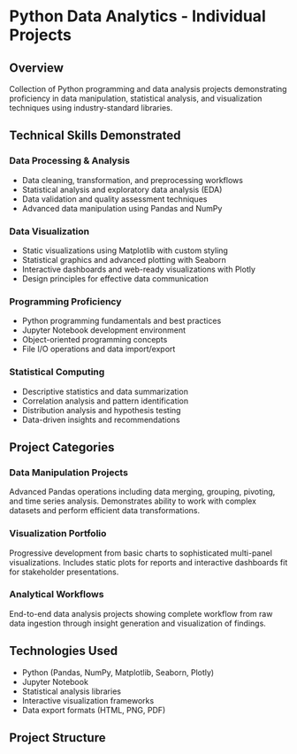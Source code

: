 # Python Data Analytics - Individual Projects

## Overview
Collection of Python programming and data analysis projects demonstrating proficiency in data manipulation, statistical analysis, and visualization techniques using industry-standard libraries.

## Technical Skills Demonstrated

### Data Processing & Analysis
- Data cleaning, transformation, and preprocessing workflows
- Statistical analysis and exploratory data analysis (EDA)
- Data validation and quality assessment techniques
- Advanced data manipulation using Pandas and NumPy

### Data Visualization
- Static visualizations using Matplotlib with custom styling
- Statistical graphics and advanced plotting with Seaborn
- Interactive dashboards and web-ready visualizations with Plotly
- Design principles for effective data communication

### Programming Proficiency
- Python programming fundamentals and best practices
- Jupyter Notebook development environment
- Object-oriented programming concepts
- File I/O operations and data import/export

### Statistical Computing
- Descriptive statistics and data summarization
- Correlation analysis and pattern identification
- Distribution analysis and hypothesis testing
- Data-driven insights and recommendations

## Project Categories

### Data Manipulation Projects
Advanced Pandas operations including data merging, grouping, pivoting, and time series analysis. Demonstrates ability to work with complex datasets and perform efficient data transformations.

### Visualization Portfolio
Progressive development from basic charts to sophisticated multi-panel visualizations. Includes static plots for reports and interactive dashboards fit for stakeholder presentations.

### Analytical Workflows
End-to-end data analysis projects showing complete workflow from raw data ingestion through insight generation and visualization of findings.

## Technologies Used
- Python (Pandas, NumPy, Matplotlib, Seaborn, Plotly)
- Jupyter Notebook
- Statistical analysis libraries
- Interactive visualization frameworks
- Data export formats (HTML, PNG, PDF)

## Project Structure
